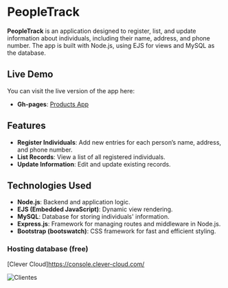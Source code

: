 # PeopleTrack

**PeopleTrack** is an application designed to register, list, and update information about individuals, including their name, address, and phone number. The app is built with Node.js, using EJS for views and MySQL as the database.

## Live Demo
You can visit the live version of the app here:
-   **Gh-pages**: [Products App](https://cachaucanes.github.io/Javascript-Products-App/)

## Features

- **Register Individuals**: Add new entries for each person’s name, address, and phone number.
- **List Records**: View a list of all registered individuals.
- **Update Information**: Edit and update existing records.

## Technologies Used

- **Node.js**: Backend and application logic.
- **EJS (Embedded JavaScript)**: Dynamic view rendering.
- **MySQL**: Database for storing individuals' information.
- **Express.js**: Framework for managing routes and middleware in Node.js.
- **Bootstrap (bootswatch)**: CSS framework for fast and efficient styling.

### Hosting database (free)
[Clever Cloud]https://console.clever-cloud.com/

![Clientes](https://user-images.githubusercontent.com/29615549/62988078-95938680-be08-11e9-92cd-ca2eb1121bc6.jpg)
